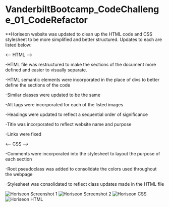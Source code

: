 # VanderbiltBootcamp_CodeChallenge_01_CodeRefactor
**Horiseon website was updated to clean up the HTML code and CSS stylesheet to be more simplified and better structured.  Updates to each are listed below:

<-- HTML -->

  -HTML file was restructured to make the sections of the document more defined and easier to visually separate.
  
  -HTML semantic elements were incorporated in the place of divs to better define the sections of the code
  
  -Similar classes were updated to be the same
  
  -Alt tags were incorporated for each of the listed images
  
  -Headings were updated to reflect a sequential order of significance
  
  -Title was incorporated to reflect website name and purpose
  
  -Links were fixed
  
<-- CSS -->

  -Comments were incorporated into the stylesheet to layout the purpose of each section
  
  -Root pseudoclass was added to consolidate the colors used throughout the webpage
  
  -Stylesheet was consolidated to reflect class updates made in the HTML file
  
![Horiseon Screenshot 1](https://user-images.githubusercontent.com/103217394/165006193-584946d3-3202-4cba-93c5-e152c9f83566.PNG)
![Horiseon Screenshot 2](https://user-images.githubusercontent.com/103217394/165006196-4517a825-25dc-433f-85c3-d5f419db2427.PNG)
![Horiseon CSS](https://user-images.githubusercontent.com/103217394/165006580-b2420fc5-87e4-4c72-a1a3-a890a78cff10.png)
![Horiseon HTML](https://user-images.githubusercontent.com/103217394/165006581-b50bd3b9-336f-4bdd-a8d9-201a4b268e3d.png)
